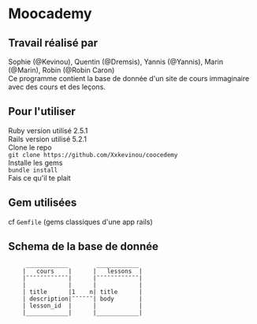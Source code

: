 # Moocademy 
## Travail réalisé par 
Sophie (@Kevinou), Quentin (@Dremsis), Yannis (@Yannis), Marin (@Marin), Robin (@Robin Caron)<br/>
Ce programme contient la base de donnée d'un site de cours immaginaire avec des cours et des leçons.<br/>
## Pour l'utiliser
Ruby version utilisé 2.5.1 <br/>
Rails version utilisé 5.2.1 <br/>
Clone le repo <br/>
`git clone https://github.com/Xxkevinou/coocedemy`<br/>
Installe les gems<br/>
`bundle install`<br/>
Fais ce qu'il te plait<br/>
## Gem utilisées
cf `Gemfile` (gems classiques d'une app rails)<br/>
## Schema de la base de donnée
```
     ____________        ____________       
    |   cours    |      |   lessons  |    
    |¯¯¯¯¯¯¯¯¯¯¯¯|      |¯¯¯¯¯¯¯¯¯¯¯¯|      
    |            |      |            |      
    | title      |1    n| title      |
    | description|¯¯¯¯¯¯| body       |
    | lesson_id  |      |            |      
    |____________|      |____________|
